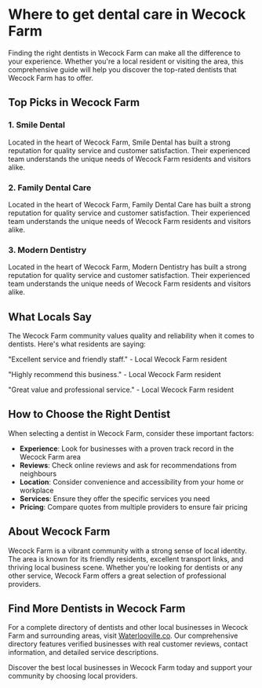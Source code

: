 # Where to get dental care in Wecock Farm

Finding the right dentists in Wecock Farm can make all the difference to your experience. Whether you're a local resident or visiting the area, this comprehensive guide will help you discover the top-rated dentists that Wecock Farm has to offer.

## Top Picks in Wecock Farm

### 1. Smile Dental
Located in the heart of Wecock Farm, Smile Dental has built a strong reputation for quality service and customer satisfaction. Their experienced team understands the unique needs of Wecock Farm residents and visitors alike.

### 2. Family Dental Care
Located in the heart of Wecock Farm, Family Dental Care has built a strong reputation for quality service and customer satisfaction. Their experienced team understands the unique needs of Wecock Farm residents and visitors alike.

### 3. Modern Dentistry
Located in the heart of Wecock Farm, Modern Dentistry has built a strong reputation for quality service and customer satisfaction. Their experienced team understands the unique needs of Wecock Farm residents and visitors alike.

## What Locals Say

The Wecock Farm community values quality and reliability when it comes to dentists. Here's what residents are saying:

"Excellent service and friendly staff." - Local Wecock Farm resident

"Highly recommend this business." - Local Wecock Farm resident

"Great value and professional service." - Local Wecock Farm resident

## How to Choose the Right Dentist

When selecting a dentist in Wecock Farm, consider these important factors:

- **Experience**: Look for businesses with a proven track record in the Wecock Farm area
- **Reviews**: Check online reviews and ask for recommendations from neighbours
- **Location**: Consider convenience and accessibility from your home or workplace
- **Services**: Ensure they offer the specific services you need
- **Pricing**: Compare quotes from multiple providers to ensure fair pricing

## About Wecock Farm

Wecock Farm is a vibrant community with a strong sense of local identity. The area is known for its friendly residents, excellent transport links, and thriving local business scene. Whether you're looking for dentists or any other service, Wecock Farm offers a great selection of professional providers.

## Find More Dentists in Wecock Farm

For a complete directory of dentists and other local businesses in Wecock Farm and surrounding areas, visit [Waterlooville.co](https://waterlooville.co). Our comprehensive directory features verified businesses with real customer reviews, contact information, and detailed service descriptions.

Discover the best local businesses in Wecock Farm today and support your community by choosing local providers.

